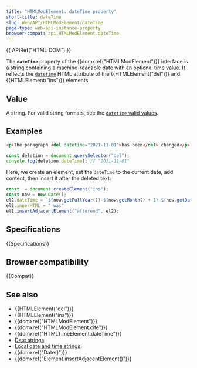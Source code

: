 ```yaml
---
title: "HTMLModElement: dateTime property"
short-title: dateTime
slug: Web/API/HTMLModElement/dateTime
page-type: web-api-instance-property
browser-compat: api.HTMLModElement.dateTime
---
```


{{ APIRef("HTML DOM") }}

The
**`dateTime`** property of the {{domxref("HTMLModElement")}} interface is a string containing a machine-readable date with an optional
time value. It reflects the [`datetime`](/en-US/docs/Web/HTML/Element/time#datetime) HTML attribute of the {{HTMLElement("del")}} and {{HTMLElement("ins")}} elements.

## Value

A string. For valid string formats, see the [`datetime` valid values](/en-US/docs/Web/HTML/Element/time#valid_datetime_values).

## Examples

```html
<p>The paragraph <del datetime="2021-11-01">has been</del> changed</p>
```

```js
const deletion = document.querySelector("del");
console.log(deletion.dateTime); // "2021-11-01"
```

Here, we create an element, set the `dateTime` to the current date, add content, then insert it after the deleted text:

```js
const  = document.createElement("ins");
const now = new Date();
el2.dateTime = `${now.getFullYear()}-${now.getMonth() + 1}-${now.getDate()}`;
el2.innerHTML = " was"
el1.insertAdjacentElement("afterend", el2);
```

## Specifications

{{Specifications}}

## Browser compatibility

{{Compat}}

## See also

- {{HTMLElement("del")}}
- {{HTMLElement("ins")}}
- {{domxref("HTMLModElement")}}
- {{domxref("HTMLModElement.cite")}}
- {{domxref("HTMLTimeElement.dateTime")}}
- [Date strings](/en-US/docs/Web/HTML/Date_and_time_formats#date_strings)
- [Local date and time strings](/en-US/docs/Web/HTML/Date_and_time_formats#local_date_and_time_strings).
- {{domxref("Date()")}}
- {{domxref("Element.insertAdjacentElement()")}}
